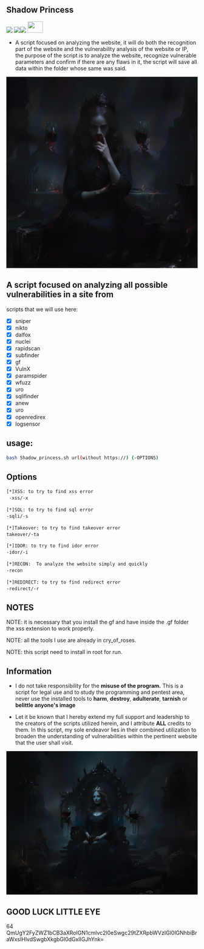 ## Shadow Princess
 <img src="https://img.shields.io/badge/Status-Beta-orange"> <img src="https://img.shields.io/badge/Licence-MIT-yellowgreen"><img src="https://img.shields.io/badge/Download-Now-green">
            <img src="https://cdn.jsdelivr.net/gh/devicons/devicon@latest/icons/bash/bash-original.svg"  height=30 width=40 />
          

-  A script focused on analyzing the website, it will do both the recognition part of the website and the vulnerability analysis of the website or IP, the purpose of the script is to analyze the website, recognize vulnerable parameters and confirm if there are any flaws in it, the script will save all data within the folder whose same was said.


<img src="img/shadow02.jpg">


## A script focused on analyzing all possible vulnerabilities in a site from  

scripts that we will use here:
- [x] sniper
- [x] nikto
- [x] dalfox
- [x] nuclei
- [x] rapidscan
- [x] subfinder
- [x] gf
- [x] VulnX
- [x] paramspider
- [x] wfuzz
- [x] uro
- [x] sqlifinder
- [x] anew
- [x] uro
- [x] openredirex
- [x] logsensor

## usage:
```bash
bash Shadow_princess.sh url(without https://) (-OPTIONS)
```

## Options

```bash
[*]XSS: to try to find xss error
 -xss/-x 
``` 

```bash
[*]SQL: to try to find sql error
-sqli/-s
```

```bash
[*]Takeover: to try to find takeover error
takeover/-ta
```

```bash
[*]IDOR: to try to find idor error
-idor/-i
```

```bash
[*]RECON:  To analyze the website simply and quickly
-recon
```

```bash
[*]REDIRECT: to try to find redirect error
-redirect/-r
```



## NOTES
NOTE: it is necessary that you install the gf and have inside
the .gf folder the xss extension to work properly.


NOTE: all the tools I use are already in cry_of_roses.

NOTE: this script need to install in root for run.


## Information
-  I do not take responsibility for the **misuse of the program.** This is a script for legal use and to study the programming and pentest area, never use the installed tools to **harm**, **destroy**, **adulterate**, **tarnish** or **belittle anyone's image**

-  Let it be known that I hereby extend my full support and leadership to the creators of the scripts utilized herein, and I attribute **ALL** credits to them. In this script, my sole endeavor lies in their combined utilization to broaden the understanding of vulnerabilities within the pertinent website that the user shall visit.

<img src="img/shadow01.jpg">


## GOOD LUCK LITTLE EYE

64
QmUgY2FyZWZ1bCB3aXRoIGN1cmlvc2l0eSwgc29tZXRpbWVzIGl0IGNhbiBraWxsIHlvdSwgbXkgbGl0dGxlIGJhYnk=


